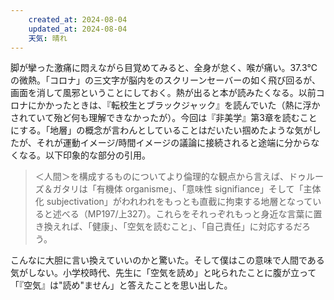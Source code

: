 ```yaml
---
    created_at: 2024-08-04
    updated_at: 2024-08-04
    天気: 晴れ
---
```


脚が攣った激痛に悶えながら目覚めてみると、全身が怠く、喉が痛い。37.3℃の微熱。「コロナ」の三文字が脳内をのスクリーンセーバーの如く飛び回るが、画面を消して風邪ということにしておく。熱が出ると本が読みたくなる。以前コロナにかかったときは、『転校生とブラックジャック』を読んでいた（熱に浮かされていて殆ど何も理解できなかったが）。今回は『非美学』第3章を読むことにする。「地層」の概念が言わんとしていることはだいたい掴めたような気がしたが、それが運動イメージ/時間イメージの議論に接続されると途端に分からなくなる。以下印象的な部分の引用。

> ＜人間＞を構成するものについてより倫理的な観点から言えば、ドゥルーズ＆ガタリは「有機体 organisme」、「意味性 signifiance」そして「主体化 subjectivation」がわれわれをもっとも直截に拘束する地層となっていると述べる（MP197/上327）。これらをそれっぞれもっと身近な言葉に置き換えれば、「健康」、「空気を読むこと」、「自己責任」に対応するだろう。

こんなに大胆に言い換えていいのかと驚いた。そして僕はこの意味で人間である気がしない。小学校時代、先生に「空気を読め」と叱られたことに腹が立って「『空気』は"読め"ません」と答えたことを思い出した。
